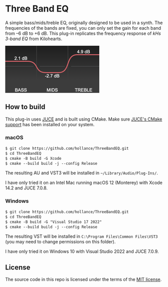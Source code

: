 # Three Band EQ

A simple bass/mids/treble EQ, originally designed to be used in a synth. The frequencies of the bands are fixed, you can only set the gain for each band from –6 dB to +6 dB. This plug-in replicates the frequency response of *kHs 3-band EQ* from Kilohearts.

![](screenshot.png)

## How to build

This plug-in uses [JUCE](https://juce.com) and is built using CMake. Make sure [JUCE's CMake support](https://github.com/juce-framework/JUCE/blob/master/docs/CMake%20API.md) has been installed on your system.

### macOS

```text
$ git clone https://github.com/hollance/ThreeBandEQ.git
$ cd ThreeBandEQ
$ cmake -B build -G Xcode
$ cmake --build build -j --config Release
```

The resulting AU and VST3 will be installed in `~/Library/Audio/Plug-Ins/`.

I have only tried it on an Intel Mac running macOS 12 (Monterey) with Xcode 14.2 and JUCE 7.0.8.

### Windows

```text
$ git clone https://github.com/hollance/ThreeBandEQ.git
$ cd ThreeBandEQ
$ cmake -B build -G "Visual Studio 17 2022"
$ cmake --build build -j --config Release
```

The resulting VST will be installed in `C:\Program Files\Common Files\VST3` (you may need to change permissions on this folder).

I have only tried it on Windows 10 with Visual Studio 2022 and JUCE 7.0.9.

## License

The source code in this repo is licensed under the terms of the [MIT license](LICENSE).
